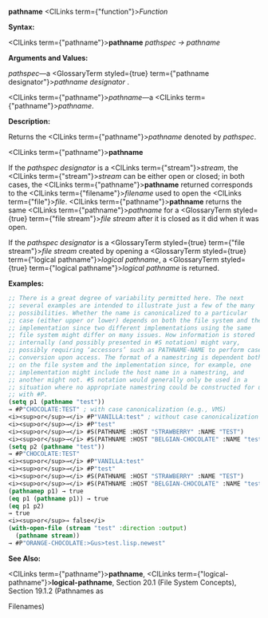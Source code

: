 **pathname** <ClLinks  term={"function"}><i>Function</i></ClLinks> 



**Syntax:** 



<ClLinks  term={"pathname"}><b>pathname</b></ClLinks> *pathspec → pathname* 



**Arguments and Values:** 



*pathspec*—a <GlossaryTerm styled={true} term={"pathname designator"}><i>pathname designator</i></GlossaryTerm> . 



<ClLinks  term={"pathname"}><i>pathname</i></ClLinks>—a <ClLinks  term={"pathname"}><i>pathname</i></ClLinks>. 



**Description:** 



Returns the <ClLinks  term={"pathname"}><i>pathname</i></ClLinks> denoted by *pathspec*. 







 



 



<ClLinks  term={"pathname"}><b>pathname</b></ClLinks> 



If the *pathspec designator* is a <ClLinks  term={"stream"}><i>stream</i></ClLinks>, the <ClLinks  term={"stream"}><i>stream</i></ClLinks> can be either open or closed; in both cases, the <ClLinks  term={"pathname"}><b>pathname</b></ClLinks> returned corresponds to the <ClLinks  term={"filename"}><i>filename</i></ClLinks> used to open the <ClLinks  term={"file"}><i>file</i></ClLinks>. <ClLinks  term={"pathname"}><b>pathname</b></ClLinks> returns the same <ClLinks  term={"pathname"}><i>pathname</i></ClLinks> for a <GlossaryTerm styled={true} term={"file stream"}><i>file stream</i></GlossaryTerm> after it is closed as it did when it was open. 



If the *pathspec designator* is a <GlossaryTerm styled={true} term={"file stream"}><i>file stream</i></GlossaryTerm> created by opening a <GlossaryTerm styled={true} term={"logical pathname"}><i>logical pathname</i></GlossaryTerm>, a <GlossaryTerm styled={true} term={"logical pathname"}><i>logical pathname</i></GlossaryTerm> is returned. 



**Examples:**
```lisp
;; There is a great degree of variability permitted here. The next 
;; several examples are intended to illustrate just a few of the many 
;; possibilities. Whether the name is canonicalized to a particular 
;; case (either upper or lower) depends on both the file system and the 
;; implementation since two different implementations using the same 
;; file system might differ on many issues. How information is stored 
;; internally (and possibly presented in #S notation) might vary, 
;; possibly requiring ‘accessors’ such as PATHNAME-NAME to perform case 
;; conversion upon access. The format of a namestring is dependent both 
;; on the file system and the implementation since, for example, one 
;; implementation might include the host name in a namestring, and 
;; another might not. #S notation would generally only be used in a 
;; situation where no appropriate namestring could be constructed for use 
;; with #P. 
(setq p1 (pathname "test")) 
→ #P"CHOCOLATE:TEST" ; with case canonicalization (e.g., VMS) 
<i><sup>or</sup>→</i> #P"VANILLA:test" ; without case canonicalization (e.g., Unix) 
<i><sup>or</sup>→</i> #P"test" 
<i><sup>or</sup>→</i> #S(PATHNAME :HOST "STRAWBERRY" :NAME "TEST") 
<i><sup>or</sup>→</i> #S(PATHNAME :HOST "BELGIAN-CHOCOLATE" :NAME "test") 
(setq p2 (pathname "test")) 
→ #P"CHOCOLATE:TEST" 
<i><sup>or</sup>→</i> #P"VANILLA:test" 
<i><sup>or</sup>→</i> #P"test" 
<i><sup>or</sup>→</i> #S(PATHNAME :HOST "STRAWBERRY" :NAME "TEST") 
<i><sup>or</sup>→</i> #S(PATHNAME :HOST "BELGIAN-CHOCOLATE" :NAME "test") 
(pathnamep p1) → true 
(eq p1 (pathname p1)) → true 
(eq p1 p2) 
→ true 
<i><sup>or</sup>→ false</i> 
(with-open-file (stream "test" :direction :output) 
  (pathname stream)) 
→ #P"ORANGE-CHOCOLATE:>Gus>test.lisp.newest" 
```
**See Also:** 



<ClLinks  term={"pathname"}><b>pathname</b></ClLinks>, <ClLinks  term={"logical-pathname"}><b>logical-pathname</b></ClLinks>, Section 20.1 (File System Concepts), Section 19.1.2 (Pathnames as 



 



 



Filenames) 



